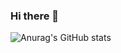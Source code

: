 ### Hi there 👋

![Anurag's GitHub stats](https://github-readme-stats.vercel.app/api/top-langs?username=ThomasW2005&theme=dracula&count_private=true&show_icons=true&border_color=FF6E96)  

<!--
**ThomasW2005/ThomasW2005** is a ✨ _special_ ✨ repository because its `README.md` (this file) appears on your GitHub profile.

Here are some ideas to get you started:

- 🔭 I’m currently working on ...
- 🌱 I’m currently learning ...
- 👯 I’m looking to collaborate on ...
- 🤔 I’m looking for help with ...
- 💬 Ask me about ...
- 📫 How to reach me: ...
- 😄 Pronouns: ...
- ⚡ Fun fact: ...
-->
